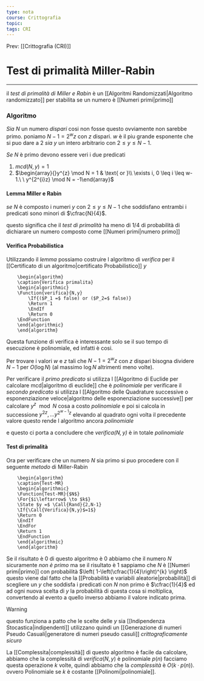 ```yaml
---
type: nota
course: Crittografia
topic: 
tags: CRI
---
```


Prev: [[Crittografia (CRI)]]

# Test di primalità Miller-Rabin
---
il _test di primalità di Miller e Rabin_ è un [[Algoritmi Randomizzati|Algoritmo randomizzato]] per stabilita se un numero è [[Numeri primi|primo]]

### Algoritmo 
_Sia_ $N$ un numero _dispari_ cosi non fosse questo ovviamente non sarebbe primo.
poniamo $N-1=2^{w}z$ con $z$ dispari. $w$ è il piu grande esponente che si puo dare a $2$
_sia_ $y$ un intero arbitrario con $2 \leq y \leq N-1$.

_Se_ $N$ è primo devono essere veri i due predicati
1. $mcd(N,y)=1$
2. $\begin{array}{}y^{z} \mod N = 1  & \text{ or }\\ \exists i, 0 \leq i \leq w-1.\ \ y^{2^{i}z} \mod N = -1\end{array}$

#### Lemma Miller e Rabin
_se_ $N$ è composto i numeri $y$ con $2 \leq y \leq N-1$ che soddisfano entrambi i predicati sono minori di $\cfrac{N}{4}$.

questo significa che il _test di primalità_ ha meno di $1/4$ di probabilità di dichiarare un numero composto come [[Numeri primi|numero primo]]

#### Verifica Probabilistica
Utilizzando il _lemma_ possiamo costruire l algoritmo di _verifica_ per il [[Certificato di un algoritmo|certificato Probabilistico]] $y$ 
```pseudo
	\begin{algorithm}
	\caption{Verifica primalita}
	\begin{algorithmic}
	\Function{verifica}{N,y}
		\If{($P_1 =$ false) or ($P_2=$ false)}
		\Return 1
		\EndIf
		\Return 0
	\EndFunction
	\end{algorithmic}
	\end{algorithm}
```
Questa funzione di verifica è interessante solo se il suo tempo di esecuzione è polinomiale, ed infatti è cosi. 

Per trovare i valori $w$ e $z$ tali che $N-1=2^{w}z$ con $z$ dispari bisogna dividere $N-1$ per $O(\log N)$ (al massimo $\log N$ altrimenti meno volte).
 
Per verificare il _primo predicato_ si utilizza l [[Algoritmo di Euclide per calcolare mcd|algoritmo di euclide]] che è _polinomiale_
per verificare il _secondo predicato_ si utilizza l [[Algoritmo delle Quadrature successive o esponenziazione veloce|algoritmo delle esponenziazione successive]] per calcolare $y^{z} \mod N$ cosa a costo _polinomiale_ e poi si calcola in successione $y^{2z},\dots y^{2^{w-1}z}$ elevando al quadrato ogni volta il precedente valore questo rende l algoritmo ancora _polinomiale_

e questo ci porta a concludere che _$verifica(N,y)$_ è in totale _polinomiale_

#### Test di primalità
Ora per verificare che un numero $N$ sia primo si puo procedere con il seguente _metodo_ di Miller-Rabin
```pseudo
	\begin{algorithm}
	\caption{Test-MR}
	\begin{algorithmic}
	\Function{Test-MR}{$N$}
	\For{$i\leftarrow$ \to $k$}
	\State $y =$ \Call{Rand}{2,N-1}
	\If{\Call{Verifica}{N,y}$=1$}
	\Return 0
	\EndIf 
	\EndFor
	\Return 1 
	\EndFunction
	\end{algorithmic}
	\end{algorithm}
```
Se il risultato è 0 di questo algoritmo è 0 abbiamo che il numero $N$ sicuramente _non è primo_ ma se il risultato è 1 sappiamo che $N$ è [[Numeri primi|primo]] con probabilità $\left( 1-\left(\cfrac{1}{4}\right)^{k} \right)$ questo viene dal fatto che la [[Probabilità e variabili aleatorie|probabilità]] di scegliere un $y$ che soddisfa i predicati con $N$ non primo è  $\cfrac{1}{4}$ ed ad ogni nuova scelta di $y$  la probabilità di questa cosa si moltiplica, convertendo al evento a quello inverso abbiamo il valore indicato prima. 

>[!warning]
>questo funziona a patto che le scelte delle $y$ sia [[Indipendenza Stocastica|indipendenti]] utilizzano quindi un [[Generazione di numeri Pseudo Casuali|generatore di numeri pseudo casuli]] _crittograficamente sicuro_

La [[Complessita|complessità]] di questo algoritmo è facile da calcolare, abbiamo che la complessità di $verifica(N,y)$ è polinomiale $p(n)$ facciamo questa operazione $k$ volte, quindi abbiamo che la _complessità_ è $O(k\cdot p(n))$. ovvero Polinomiale se $k$ è costante [[Polinomi|polinomiale]]. 
